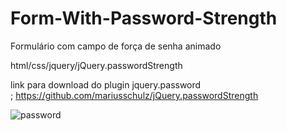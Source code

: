 # Form-With-Password-Strength
Formulário com campo de força de senha animado

html/css/jquery/jQuery.passwordStrength

link para download do plugin jquery.password<br>;
https://github.com/mariusschulz/jQuery.passwordStrength



![password](https://user-images.githubusercontent.com/46541402/75929982-6d28b380-5e50-11ea-8f01-bea88b760765.gif)
